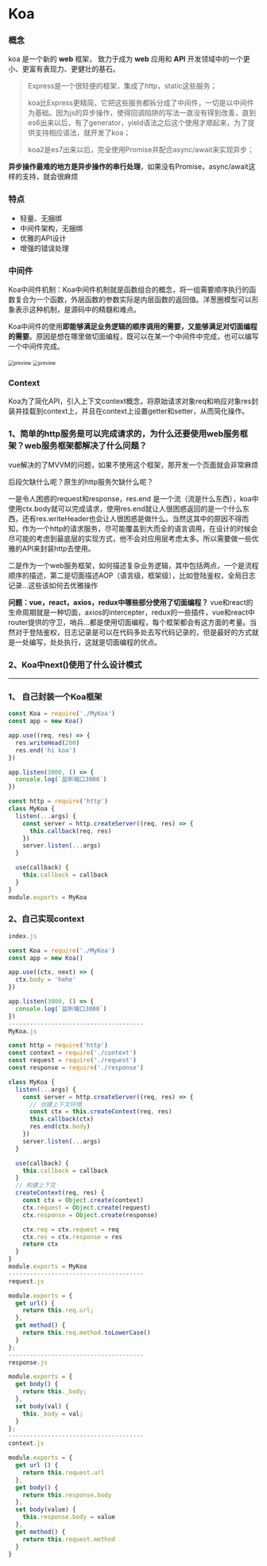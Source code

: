 # Koa

### 概念

koa 是⼀个新的 **web** 框架， 致力于成为 **web** 应⽤和 **API** 开发领域中的一个更小、更富有表现力、更健壮的基⽯。

> Express是一个很轻便的框架，集成了http，static这些服务；
>
> koa比Express更精简，它把这些服务都拆分成了中间件，一切是以中间件为基础。因为js的异步操作，使得回调陷阱的写法一直没有得到改善，直到es6出来以后，有了generator，yield语法之后这个使用才顺起来，为了提供支持相应语法，就开发了koa；
>
> koa2是es7出来以后，完全使用Promise并配合async/await来实现异步；

**异步操作最难的地方是异步操作的串行处理**，如果没有Promise，async/await这样的支持，就会很麻烦

### 特点

- 轻量、无捆绑
- 中间件架构，无捆绑
- 优雅的API设计
- 增强的错误处理

### 中间件

Koa中间件机制：Koa中间件机制就是函数组合的概念，将一组需要顺序执行的函数复合为一个函数，外层函数的参数实际是内层函数的返回值。洋葱圈模型可以形象表示这种机制，是源码中的精髓和难点。

Koa中间件的使用**即能够满足业务逻辑的顺序调用的需要，又能够满足对切面编程的需要**。原因是想在哪里做切面编程，既可以在某一个中间件中完成，也可以编写一个中间件完成。

<img src="/Users/andcool/Documents/workspace/Javascript-Note/JavaScript/Node.js/images/view.png" alt="preview" style="zoom:67%;" />

<img src="/Users/andcool/Documents/workspace/Javascript-Note/JavaScript/Node.js/images/view2.png" alt="preview" style="zoom:67%;" />

### Context

Koa为了简化API，引入上下文context概念，将原始请求对象req和响应对象res封装并挂载到context上，并且在context上设置getter和setter，从而简化操作。









### 1、简单的http服务是可以完成请求的，为什么还要使用web服务框架？web服务框架都解决了什么问题？

vue解决的了MVVM的问题，如果不使用这个框架，那开发一个页面就会非常麻烦

后段欠缺什么呢？原生的http服务欠缺什么呢？

一是令人困惑的request和response，res.end 是一个流（流是什么东西），koa中使用ctx.body就可以完成请求，使用res.end就让人很困惑返回的是一个什么东西，还有res.writeHeader也会让人很困惑是做什么。当然这其中的原因不得而知，作为一个http的请求服务，尽可能覆盖到大而全的语言调用，在设计的时候会尽可能的考虑到最底层的实现方式，他不会对应用层考虑太多。所以需要做一些优雅的API来封装http去使用。

二是作为一个web服务框架，如何描述复杂业务逻辑，其中包括两点，一个是流程顺序的描述，第二是切面描述AOP（语言级，框架级），比如登陆鉴权，全局日志记录...这些该如何去优雅操作

**问题：vue，react，axios，redux中哪些部分使用了切面编程？**
vue和react的生命周期就是一种切面，axios的intercepter，redux的一些插件，vue和react中router提供的守卫，哨兵...都是使用切面编程，每个框架都会有这方面的考量。当然对于登陆鉴权，日志记录是可以在代码多处去写代码记录的，但是最好的方式就是一处编写，处处执行，这就是切面编程的优点。



### 2、Koa中next()使用了什么设计模式





---

### 1、 自己封装一个Koa框架

```js
const Koa = require('./MyKoa')
const app = new Koa()

app.use((req, res) => {
  res.writeHead(200)
  res.end('hi koa')
})

app.listen(3000, () => {
  console.log(`监听端口3000`)
})
```

```js
const http = require('http')
class MyKoa {
  listen(...args) {
    const server = http.createServer((req, res) => {
      this.callback(req, res)
    })
    server.listen(...args)
  }

  use(callback) {
    this.callback = callback
  }
}
module.exports = MyKoa
```

### 2、自己实现context

```js
index.js

const Koa = require('./MyKoa')
const app = new Koa()

app.use((ctx, next) => {
  ctx.body = 'hehe'
})

app.listen(3000, () => {
  console.log(`监听端口3000`)
})
--------------------------------------
MyKoa.js

const http = require('http')
const context = require('./context')
const request = require('./request')
const response = require('./response')

class MyKoa {
  listen(...args) {
    const server = http.createServer((req, res) => {
      // 创建上下文环境
      const ctx = this.createContext(req, res)
      this.callback(ctx)
      res.end(ctx.body)
    })
    server.listen(...args)
  }

  use(callback) {
    this.callback = callback
  }
  // 构建上下文
  createContext(req, res) {
    const ctx = Object.create(context)
    ctx.request = Object.create(request)
    ctx.response = Object.create(response)

    ctx.req = ctx.request = req
    ctx.res = ctx.response = res
    return ctx
  }
}
module.exports = MyKoa
--------------------------------------
request.js

module.exports = {
  get url() {
    return this.req.url;
  },
  get method() {
    return this.req.method.toLowerCase()
  }
};
--------------------------------------
response.js

module.exports = {
  get body() {
    return this._body;
  },
  set body(val) {
    this._body = val;
  }
};
--------------------------------------
context.js

module.exports = {
  get url () {
    return this.request.url
  },
  get body() {
    return this.response.body
  },
  set body(value) {
    this.response.body = value
  },
  get method() {
    return this.request.method
  }
}
```

